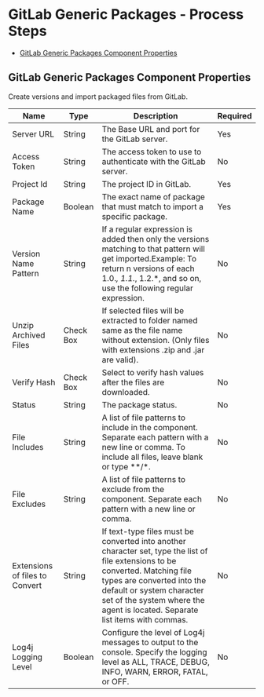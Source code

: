 # GitLab Generic Packages - Process Steps

* [GitLab Generic Packages Component Properties](#comp-prop)


## GitLab Generic Packages Component Properties

Create versions and import packaged files from GitLab.


| Name | Type | Description                                                                                                          | Required |
| ---- | ---- | -------------------------------------------------------------------------------------------------------------------- | -------- |
| Server URL | String | The Base URL and port for the GitLab server. | Yes |
| Access Token | String | The access token to use to authenticate with the GitLab server. | No |
| Project Id | String | The project ID in GitLab. | Yes |
| Package Name | Boolean | The exact name of package that must match to import a specific package. | Yes |
| Version Name Pattern | String | If a regular expression is added then only the versions matching to that pattern will get imported.Example: To return n versions of each 1.0.*, 1.1.*, 1.2.*, and so on, use the following regular expression. | No |
| Unzip Archived Files | Check Box | If selected files will be extracted to folder named same as the file name without extension. (Only files with extensions .zip and .jar are valid). | No |
| Verify Hash | Check Box | Select to verify hash values after the files are downloaded. | No |
| Status | String | The package status. | No |
| File Includes | String | A list of file patterns to include in the component. Separate each pattern with a new line or comma. To include all files, leave blank or type **/*. | No |
| File Excludes | String | A list of file patterns to exclude from the component. Separate each pattern with a new line or comma. | No |
| Extensions of files to Convert | String | If text-type files must be converted into another character set, type the list of file extensions to be converted. Matching file types are converted into the default or system character set of the system where the agent is located. Separate list items with commas. | No |
| Log4j Logging Level | Boolean | Configure the level of Log4j messages to output to the console. Specify the logging level as ALL, TRACE, DEBUG, INFO, WARN, ERROR, FATAL, or OFF. | No |


